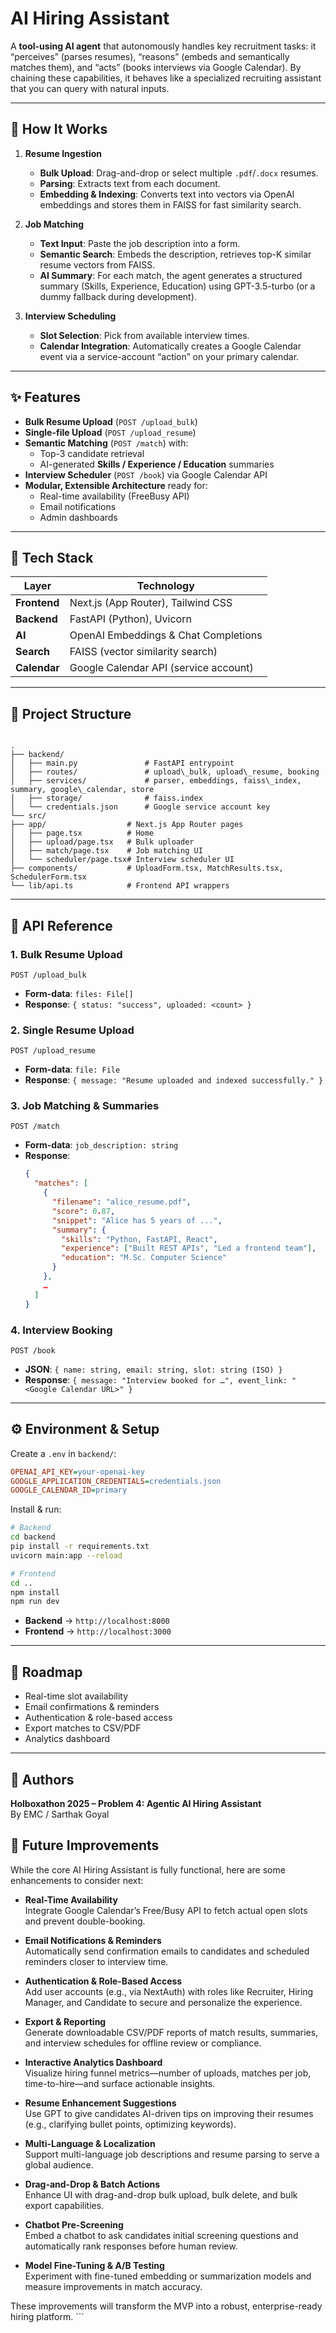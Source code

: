 # AI Hiring Assistant

A **tool-using AI agent** that autonomously handles key recruitment tasks: it “perceives” (parses resumes), “reasons” (embeds and semantically matches them), and “acts” (books interviews via Google Calendar). By chaining these capabilities, it behaves like a specialized recruiting assistant that you can query with natural inputs.

---

## 🚀 How It Works

1. **Resume Ingestion**  
   - **Bulk Upload**: Drag-and-drop or select multiple `.pdf`/`.docx` resumes.  
   - **Parsing**: Extracts text from each document.  
   - **Embedding & Indexing**: Converts text into vectors via OpenAI embeddings and stores them in FAISS for fast similarity search.

2. **Job Matching**  
   - **Text Input**: Paste the job description into a form.  
   - **Semantic Search**: Embeds the description, retrieves top-K similar resume vectors from FAISS.  
   - **AI Summary**: For each match, the agent generates a structured summary (Skills, Experience, Education) using GPT-3.5-turbo (or a dummy fallback during development).

3. **Interview Scheduling**  
   - **Slot Selection**: Pick from available interview times.  
   - **Calendar Integration**: Automatically creates a Google Calendar event via a service-account “action” on your primary calendar.

---

## ✨ Features

- **Bulk Resume Upload** (`POST /upload_bulk`)  
- **Single-file Upload** (`POST /upload_resume`)  
- **Semantic Matching** (`POST /match`) with:
  - Top-3 candidate retrieval  
  - AI-generated **Skills / Experience / Education** summaries  
- **Interview Scheduler** (`POST /book`) via Google Calendar API  
- **Modular, Extensible Architecture** ready for:
  - Real-time availability (FreeBusy API)  
  - Email notifications  
  - Admin dashboards  

---

## 🧱 Tech Stack

| Layer        | Technology                             |
|--------------|----------------------------------------|
| **Frontend** | Next.js (App Router), Tailwind CSS     |
| **Backend**  | FastAPI (Python), Uvicorn              |
| **AI**       | OpenAI Embeddings & Chat Completions   |
| **Search**   | FAISS (vector similarity search)       |
| **Calendar** | Google Calendar API (service account)  |

---

## 📂 Project Structure

```

.
├── backend/
│   ├── main.py               # FastAPI entrypoint
│   ├── routes/               # upload\_bulk, upload\_resume, booking
│   ├── services/             # parser, embeddings, faiss\_index, summary, google\_calendar, store
│   ├── storage/              # faiss.index
│   └── credentials.json      # Google service account key
└── src/
├── app/                  # Next.js App Router pages
│   ├── page.tsx          # Home
│   ├── upload/page.tsx   # Bulk uploader
│   ├── match/page.tsx    # Job matching UI
│   └── scheduler/page.tsx# Interview scheduler UI
├── components/           # UploadForm.tsx, MatchResults.tsx, SchedulerForm.tsx
└── lib/api.ts            # Frontend API wrappers

```

---

## 📑 API Reference

### 1. **Bulk Resume Upload**  
`POST /upload_bulk`  
- **Form-data**: `files: File[]`  
- **Response**: `{ status: "success", uploaded: <count> }`

### 2. **Single Resume Upload**  
`POST /upload_resume`  
- **Form-data**: `file: File`  
- **Response**: `{ message: "Resume uploaded and indexed successfully." }`

### 3. **Job Matching & Summaries**  
`POST /match`  
- **Form-data**: `job_description: string`  
- **Response**:
  ```json
  {
    "matches": [
      {
        "filename": "alice_resume.pdf",
        "score": 0.87,
        "snippet": "Alice has 5 years of ...",
        "summary": {
          "skills": "Python, FastAPI, React",
          "experience": ["Built REST APIs", "Led a frontend team"],
          "education": "M.Sc. Computer Science"
        }
      },
      …  
    ]
  }


### 4. **Interview Booking**

`POST /book`

* **JSON**: `{ name: string, email: string, slot: string (ISO) }`
* **Response**: `{ message: "Interview booked for …", event_link: "<Google Calendar URL>" }`

---

## ⚙️ Environment & Setup

Create a `.env` in `backend/`:

```ini
OPENAI_API_KEY=your-openai-key
GOOGLE_APPLICATION_CREDENTIALS=credentials.json
GOOGLE_CALENDAR_ID=primary
```

Install & run:

```bash
# Backend
cd backend
pip install -r requirements.txt
uvicorn main:app --reload

# Frontend
cd ..
npm install
npm run dev
```

* **Backend** → `http://localhost:8000`
* **Frontend** → `http://localhost:3000`

---

## 🔮 Roadmap

* Real-time slot availability
* Email confirmations & reminders
* Authentication & role-based access
* Export matches to CSV/PDF
* Analytics dashboard

---

## 📜 Authors

**Holboxathon 2025 – Problem 4: Agentic AI Hiring Assistant**</br>
By EMC / Sarthak Goyal


## 🔮 Future Improvements

While the core AI Hiring Assistant is fully functional, here are some enhancements to consider next:

- **Real-Time Availability**  
  Integrate Google Calendar’s Free/Busy API to fetch actual open slots and prevent double-booking.

- **Email Notifications & Reminders**  
  Automatically send confirmation emails to candidates and scheduled reminders closer to interview time.

- **Authentication & Role-Based Access**  
  Add user accounts (e.g., via NextAuth) with roles like Recruiter, Hiring Manager, and Candidate to secure and personalize the experience.

- **Export & Reporting**  
  Generate downloadable CSV/PDF reports of match results, summaries, and interview schedules for offline review or compliance.

- **Interactive Analytics Dashboard**  
  Visualize hiring funnel metrics—number of uploads, matches per job, time-to-hire—and surface actionable insights.

- **Resume Enhancement Suggestions**  
  Use GPT to give candidates AI-driven tips on improving their resumes (e.g., clarifying bullet points, optimizing keywords).

- **Multi-Language & Localization**  
  Support multi-language job descriptions and resume parsing to serve a global audience.

- **Drag-and-Drop & Batch Actions**  
  Enhance UI with drag-and-drop bulk upload, bulk delete, and bulk export capabilities.

- **Chatbot Pre-Screening**  
  Embed a chatbot to ask candidates initial screening questions and automatically rank responses before human review.

- **Model Fine-Tuning & A/B Testing**  
  Experiment with fine-tuned embedding or summarization models and measure improvements in match accuracy.

These improvements will transform the MVP into a robust, enterprise-ready hiring platform. ```